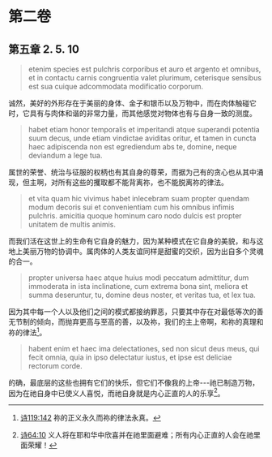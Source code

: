# 第二卷
## 第五章 2. 5. 10

> etenim species est pulchris corporibus et auro et argento et omnibus, et in contactu carnis congruentia valet plurimum, ceterisque sensibus est sua cuique adcommodata modificatio corporum.

诚然，美好的外形存在于美丽的身体、金子和银币以及万物中，而在肉体触碰它时，它具有与肉体和谐的非常力量，而其他感觉对物体也有与自身一致的测度。

> habet etiam honor temporalis et imperitandi atque superandi potentia suum decus, unde etiam vindictae aviditas oritur, et tamen in cuncta haec adipiscenda non est egrediendum abs te, domine, neque deviandum a lege tua.

属世的荣誉、统治与征服的权柄也有其自身的尊荣，而据为己有的贪心也从其中涌现，但主啊，对所有这些的攫取都不能背离祢，也不能脱离祢的律法。

> et vita quam hic vivimus habet inlecebram suam propter quendam modum decoris sui et convenientiam cum his omnibus infimis pulchris. amicitia quoque hominum caro nodo dulcis est propter unitatem de multis animis.

而我们活在这世上的生命有它自身的魅力，因为某种模式在它自身的美貌，和与这地上美丽万物的协调中。属肉体的人类友谊同样是甜蜜的交织，因为出自多个灵魂的合一。

> propter universa haec atque huius modi peccatum admittitur, dum immoderata in ista inclinatione, cum extrema bona sint, meliora et summa deseruntur, tu, domine deus noster, et veritas tua, et lex tua.

因为其中每一个人以及他们之间的模式都接纳罪恶，只要其中存在对最低等次的善无节制的倾向，而抛弃更高与至高的善，以及祢，我们的主上帝啊，和祢的真理和祢的律法[^1]。

[^1]: [诗119:142](https://biblehub.com/psalms/119-142.htm) 祢的正义永久而祢的律法永真。

> habent enim et haec ima delectationes, sed non sicut deus meus, qui fecit omnia, quia in ipso delectatur iustus, et ipse est deliciae rectorum corde.

的确，最底层的这些也拥有它们的快乐，但它们不像我的上帝---祂已制造万物，因为在祂自身中已使义人喜悦，而祂自身就是内心正直的人的乐享[^2]。

[^2]: [诗64:10](https://biblehub.com/psalms/64-10.htm) 义人将在耶和华中欣喜并在祂里面避难；所有内心正直的人会在祂里面荣耀！





